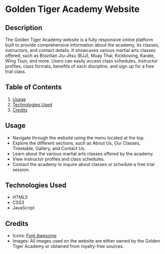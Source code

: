 # Golden Tiger Academy Website

## Description
The Golden Tiger Academy website is a fully responsive online platform built to provide comprehensive information about the academy, its classes, instructors, and contact details. It showcases various martial arts classes offered, such as Brazilian Jiu-Jitsu (BJJ), Muay Thai, Kickboxing, Karate, Wing Tsun, and more. Users can easily access class schedules, instructor profiles, class formats, benefits of each discipline, and sign up for a free trial class.

## Table of Contents

1. [Usage](#usage)
2. [Technologies Used](#technologies-used)
3. [Credits](#credits)


## Usage
- Navigate through the website using the menu located at the top.
- Explore the different sections, such as About Us, Our Classes, Timetable, Gallery, and Contact Us.
- Learn about the various martial arts classes offered by the academy.
- View instructor profiles and class schedules.
- Contact the academy to inquire about classes or schedule a free trial session.

## Technologies Used
- HTML5
- CSS3
- JavaScript

## Credits
- Icons: [Font Awesome](https://fontawesome.com/)
- Images: All images used on the website are either owned by the Golden Tiger Academy or obtained from royalty-free sources.

